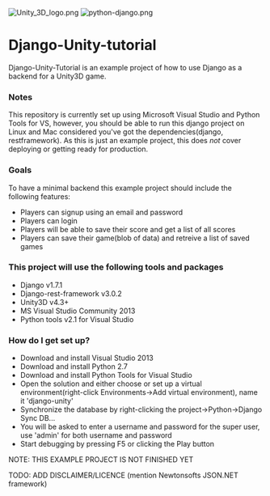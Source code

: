 ![Unity_3D_logo.png](https://bitbucket.org/repo/pXng5B/images/327723555-Unity_3D_logo.png)
![python-django.png](https://bitbucket.org/repo/pXng5B/images/1357840543-python-django.png)
# Django-Unity-tutorial #

Django-Unity-Tutorial is an example project of how to use Django as a backend for a Unity3D game. 

### Notes ###
This repository is currently set up using Microsoft Visual Studio and Python Tools for VS, however, you should be able to run this django project on Linux and Mac considered you've got the dependencies(django, restframework). As this is just an example project, this does *not* cover deploying or getting ready for production.

### Goals ###
To have a minimal backend this example project should include the following features:

* Players can signup using an email and password
* Players can login
* Players will be able to save their score and get a list of all scores
* Players can save their game(blob of data) and retreive a list of saved games

### This project will use the following tools and packages ###

* Django v1.7.1
* Django-rest-framework v3.0.2
* Unity3D v4.3+
* MS Visual Studio Community 2013 
* Python tools v2.1 for Visual Studio 

### How do I get set up? ###

* Download and install Visual Studio 2013
* Download and install Python 2.7
* Download and install Python Tools for Visual Studio
* Open the solution and either choose or set up a virtual environment(right-click Environments->Add virtual environment), name it 'django-unity'
* Synchronize the database by right-clicking the project->Python->Django Sync DB...
* You will be asked to enter a username and password for the super user, use 'admin' for both username and password
* Start debugging by pressing F5 or clicking the Play button

NOTE: THIS EXAMPLE PROJECT IS NOT FINISHED YET

TODO: ADD DISCLAIMER/LICENCE (mention Newtonsofts JSON.NET framework)